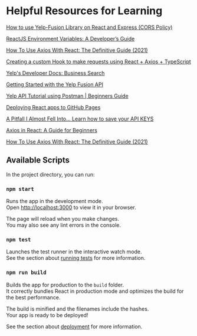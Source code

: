 # Helpful Resources for Learning

[How to use Yelp-Fusion Library on React and Express (CORS Policy)](https://dev.to/kyle12jung/how-to-use-yelp-fusion-library-on-react-and-express-cors-policy-2igb)

[ReactJS Environment Variables: A Developer’s Guide](https://appwrk.com/reactjs-environment-variables)

[How To Use Axios With React: The Definitive Guide (2021)](https://www.freecodecamp.org/news/how-to-use-axios-with-react/#how-to-set-up-axios-with-react)

[Creating a custom Hook to make requests using React + Axios + TypeScript](https://danilorivera95.medium.com/creating-a-custom-hook-to-make-requests-using-react-axios-typescript-ca591c6c25fc)

[Yelp's Developer Docs: Business Search](https://docs.developer.yelp.com/reference/v3_business_search)

[Getting Started with the Yelp Fusion API](https://docs.developer.yelp.com/docs/fusion-intro)

[Yelp API Tutorial using Postman | Beginners Guide](https://www.youtube.com/watch?v=gSH_PLX1OSA)

[Deploying React apps to GitHub Pages](https://blog.logrocket.com/deploying-react-apps-github-pages/)

[A Pitfall I Almost Fell Into… Learn how to save your API KEYS](https://medium.com/@oadaramola/a-pitfall-i-almost-fell-into-d1d3461b2fb8)

[Axios in React: A Guide for Beginners](https://www.geeksforgeeks.org/axios-in-react-a-guide-for-beginners/)

[How To Use Axios With React: The Definitive Guide (2021)](https://www.freecodecamp.org/news/how-to-use-axios-with-react/)

## Available Scripts

In the project directory, you can run:

### `npm start`

Runs the app in the development mode.\
Open [http://localhost:3000](http://localhost:3000) to view it in your browser.

The page will reload when you make changes.\
You may also see any lint errors in the console.

### `npm test`

Launches the test runner in the interactive watch mode.\
See the section about [running tests](https://facebook.github.io/create-react-app/docs/running-tests) for more information.

### `npm run build`

Builds the app for production to the `build` folder.\
It correctly bundles React in production mode and optimizes the build for the best performance.

The build is minified and the filenames include the hashes.\
Your app is ready to be deployed!

See the section about [deployment](https://facebook.github.io/create-react-app/docs/deployment) for more information.

